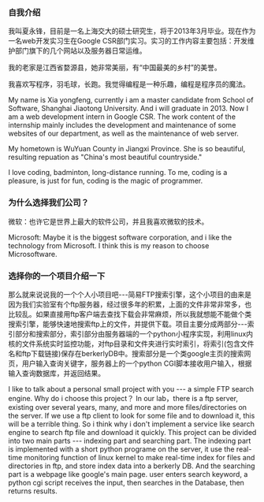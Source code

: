 ### 自我介绍 ###

我叫夏永锋，目前是一名上海交大的硕士研究生，将于2013年3月毕业。现在作为一名web开发实习生在Google CSR部门实习。实习的工作内容主要包括：开发维护部门旗下的几个网站以及服务器日常运维。

我的老家是江西省婺源县，她非常美丽，有“中国最美的乡村”的美誉。

我喜欢写程序，羽毛球，长跑。我觉得编程是一种乐趣，编程是程序员的魔法。

My name is Xia yongfeng, currently i am a master candidate from School of Software, Shanghai Jiaotong University. And i will graduate in 2013. Now I am a web development intern in Google CSR. The work content of the internship mainly includes the development and maintenance of some websites of our department, as well as the maintenance of web server.

My hometown is WuYuan County in Jiangxi Province. She is so beautiful, resulting repuation as "China's most beautiful countryside."

I love coding, badminton, long-distance running. To me, coding is a pleasure, is just for fun, coding is the magic of programmer.

### 为什么选择我们公司？ ###

微软：也许它是世界上最大的软件公司，并且我喜欢微软的技术。

Microsoft: Maybe it is the biggest software corporation, and i like the technology from Microsoft. I think this is my reason to choose Microsoftware.

### 选择你的一个项目介绍一下 ###

那么就来说说我的一个个人小项目吧---简易FTP搜索引擎，这个小项目的由来是因为我们实验室有个ftp服务器，经过很多年的积累，上面的文件非常非常多，也比较乱。如果直接用ftp客户端去查找下载会非常麻烦，所以我就想能不能做个类搜索引擎，能够快速地搜索ftp上的文件，并提供下载。项目主要分成两部分---索引部分和搜索部分，索引部分由服务器端的一个python小程序实现，利用linux内核的文件系统实时监控功能，对ftp目录和文件夹进行实时索引，将索引(包含文件名和ftp下载链接)保存在berkerlyDB中。搜索部分是一个类google主页的搜索网页，用户输入查询关键字，服务器上的一个python CGI脚本接收用户输入，根据输入查询数据库，并返回结果。

I like to talk about a personal small project with you --- a simple FTP search engine. Why do i choose this project？ In our lab，there is a ftp server, existing over several years, many, and more and more files/directories on the server. If we use a ftp client to look for some file and to download it, this will be a terrible thing. So i think why i don't implement a service like search engine to search ftp file and download it quickly. This project can be divided into two main parts --- indexing part and searching part. The indexing part is implemented with a short python programe on the server, it use the real-time monitoring function of linux kernel to make real-time index for files and directories in ftp, and store index data into a berkerly DB. And the searching part is a webpage like google's main page. user enters search keyword, a python cgi script receives the input, then searches in the Database, then returns results.
